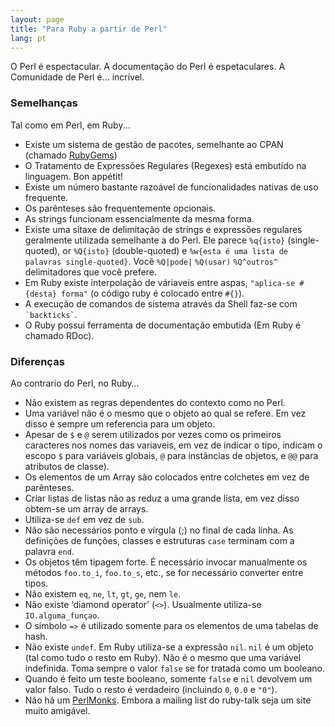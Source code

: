 ```yaml
---
layout: page
title: "Para Ruby a partir de Perl"
lang: pt
---
```


O Perl é espectacular. A documentação do Perl é espetaculares. A Comunidade de Perl é...
incrível.

### Semelhanças

Tal como em Perl, em Ruby...

- Existe um sistema de gestão de pacotes, semelhante ao CPAN (chamado
  [RubyGems][1])
- O Tratamento de Expressões Regulares (Regexes) está embutido na
  linguagem. Bon appétit!
- Existe um número bastante razoável de funcionalidades nativas de uso
  frequente.
- Os parênteses são frequentemente opcionais.
- As strings funcionam essencialmente da mesma forma.
- Existe uma sitaxe de delimitação de strings e expressões regulares
  geralmente utilizada semelhante a do Perl. Ele parece `%q{isto}` (single-quoted), or
  `%Q{isto}` (double-quoted) e `%w{esta é uma lista de palavras single-quoted}`.
  Você `%Q|pode|` `%Q(usar)` `%Q^outros^` delimitadores que você prefere.
- Em Ruby existe interpolação de váriaveis entre aspas, `"aplica-se #{desta} forma"` (o código ruby é colocado entre `#{}`).
- A execução de comandos de sistema através da Shell faz-se com
  `` `backticks` ``.
- O Ruby possui ferramenta de documentação embutida (Em Ruby é
  chamado RDoc).

### Diferenças

Ao contrario do Perl, no Ruby…

- Não existem as regras dependentes do contexto como no Perl.
- Uma variável não é o mesmo que o objeto ao qual se refere. Em vez
  disso é sempre um referencia para um objeto.
- Apesar de `$` e `@` serem utilizados por vezes como os
  primeiros caracteres nos nomes das variaveis, em vez de indicar o
  tipo, indicam o escopo `$` para variáveis globais, `@` para
  instâncias de objetos, e `@@` para atributos de classe).
- Os elementos de um Array são colocados entre colchetes em vez
  de parênteses.
- Criar listas de listas não as reduz a uma grande lista, em vez disso
  obtem-se um array de arrays.
- Utiliza-se `def` em vez de `sub`.
- Não são necessários ponto e vírgula (;) no final de cada linha. As
  definições de funções, classes e estruturas `case` terminam com a
  palavra `end`.
- Os objetos têm tipagem forte. É necessário invocar manualmente os
  métodos `foo.to_i`, `foo.to_s`, etc., se for necessário converter
  entre tipos.
- Não existem `eq`, `ne`, `lt`, `gt`, `ge`, nem `le`.
- Não existe ‘diamond operator’ (`<>`). Usualmente utiliza-se
  `IO.alguma_funçao`.
- O simbolo `=>` é utilizado somente para os elementos de uma tabelas
  de hash.
- Não existe `undef`. Em Ruby utiliza-se a expressão `nil`. `nil` é um
  objeto (tal como tudo o resto em Ruby). Não é o mesmo que uma
  variável indefinida. Toma sempre o valor `false` se for tratada como
  um booleano.
- Quando é feito um teste booleano, somente `false` e `nil` devolvem um
  valor falso. Tudo o resto é verdadeiro (incluindo `0`, `0.0` e
  `"0"`).
- Não há um [PerlMonks][2]. Embora a mailing list do ruby-talk seja um
  site muito amigável.

[1]: http://guides.rubygems.org
[2]: http://www.perlmonks.org/
